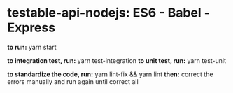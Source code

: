 # testable-api-nodejs: ES6 - Babel - Express

**to run:** yarn start

**to integration test, run:** yarn test-integration
**to unit test, run:** yarn test-unit

**to standardize the code, run:** yarn lint-fix && yarn lint
**then:** correct the errors manually and run again until correct all